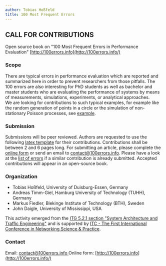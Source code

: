 ```yaml
---
author: Tobias Hoßfeld
title: 100 Most Frequent Errors
---
```



## CALL FOR CONTRIBUTIONS

Open source book on "100 Most Frequent Errors in Performance Evaluation"
[http://100errors.info](http://100errors.info/)

### Scope

There are typical errors in performance evaluation which are reported and summarized here in order to prevent researchers from those pitfalls. The 100 errors are also interesting for PhD students as well as bachelor and master students who are evaluating the performance of systems by means of measurements, simulations, experiments, or analytical approaches.<br/>
We are looking for contributions to such typical examples, for example like the random generation of points in a circle or the simulation of non-stationary Poisson processes, see [example](https://docs.google.com/viewer?a=v&pid=sites&srcid=ZGVmYXVsdGRvbWFpbnwxMDBtb3N0ZnJlcXVlbnRlcnJvcnN8Z3g6MTlkMTg2OTRjZmQwNTMyMA).

### Submission

Submissions will be peer reviewed. Authors are requested to use the following [latex template](https://sites.google.com/site/100mostfrequenterrors/home/template.zip?attredirects=0&d=1) for their contributions. Contributions shall be between 2 and 6 pages long. For submitting an article, please complete the [online form](https://sites.google.com/site/100mostfrequenterrors/submission/form) or send an email to [contact@100errors.info](mailto:contact@100errors.info). Please have a look at the [list of errors](https://sites.google.com/site/100mostfrequenterrors/list) if a similar contribution is already submitted. Accepted contributions will appear in an open-source book.

### Organization

  * Tobias Hoßfeld, University of Duisburg-Essen, Germany
  * Andreas Timm-Giel, Hamburg University of Technology (TUHH), Germany
  * Markus Fiedler, Blekinge Institute of Technology (BTH), Sweden
  * John Daigle, University of Mississippi, USA



This activity emerged from the [ITG 5.2.1 section "System Architecture and Traffic Engineering"](http://itg521.de/) and is supported by [ITC - The First International Conference in Networking Science & Practice]({{site.baseurl}}/index.html).

### Contact

Email: [contact@100errors.info
](mailto:contact@100errors.info)Online form: [http://100errors.info](http://100errors.info/)
